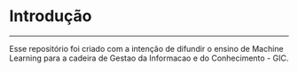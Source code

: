 # Introdução
___
Esse repositório foi criado com a intenção de difundir o ensino de Machine Learning para a cadeira de Gestao da Informacao e do Conhecimento - GIC. 


